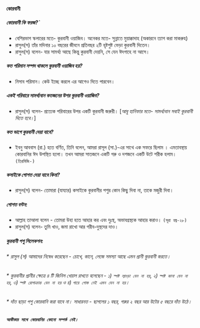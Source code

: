 #### **কোরবানী**
##### **কোরবানী কি ফরজ?`**
* বেশিরভাগ স্কলারের মতে- কুরবানী ওয়াজিব। অনেকর মতে- সুন্নাতে মুয়াক্কাদাহ (অকারনে ত্যাগ করা মাকরুহ)
* রাসুল(স) তাঁর মদিনার ১০ বছরের জীবনে প্রতিবছর ২টি হৃষ্টপুষ্ট ভেড়া কুরবানী দিতেন।
* রাসুল(স) বলেন- যার সামর্থ্য আছে কিন্তু কুরবানী দেয়নি, সে যেন ঈদগাহে না আসে।
##### **কত পরিমান সম্পদ থাকলে কুরবানী ওয়াজিব হয়?**
* নিসাব পরিমান। কেউ ইচ্ছে করলে এর আগেও দিতে পারবেন।
##### **একই পরিবারে সামর্থ্যবান কতজনের উপর কুরবানী ওয়াজিব?**
* রাসুল(স) বলেন- প্রত্যেক পরিবারের উপর একটি কুরবানী জরুরী। [*আবু হানিফার মতে- সামর্থ্যবান সবাই কুরবানী দিতে হবে।*]
##### **কত ভাগে কুরবানী দেয়া যাবে?**
* ইবনু আববাস (রা.) হতে বর্ণিত, তিনি বলেন, আমরা রাসূল (সা.)-এর সাথে এক সফরে ছিলাম । এমতাবস্থায় কোরবানির ঈদ উপস্থিত হলো। তখন আমরা সাতজনে একটি গরু ও দশজনে একটি উটে শরীক হলাম। `(তিরমিজি-)`
##### **কসাইকে গোশত দেয়া যাবে কিনা?**
* রাসুল(স) বলেন- তোমারা (যায্যার) কসাইকে কুরবানীর পশুর কোন কিছু দিবা না, তাকে মজুরী দিবা।
##### **গোশত বন্টন:**
* আল্লাহ তাআলা বলেন - তোমরা উহা হতে আহার কর এবং দুঃস্থ, অভাবগ্রস্থকে আহার করাও। `(সূরা হজ্ব-২৮)`
* রাসুল(স) বলেন- তুমি খাও, জমা রাখো আর গরীব-দুস্থদের দাও।
##### **কুরবানী পশু সিলেকশন:**
###### * রাসুল (স) আমাদের নিষেধ করেছেন - চোখে, কানে, লেজে সমস্যা আছে এমন প্রানী কুরবানী করতে।
###### * কুরবানীর প্রানীর ক্ষেত্রে ৪ টি জিনিস খেয়াল রাখতে বলেছেন - ১) `স্পষ্ট ল্যাংড়া যেন না হয়`, ২) `স্পষ্ট কানা যেন না হয়`, ৩) `স্পষ্ট রোগাক্রান্ত যেন না হয়` ও ৪) `গায়ে গোস্ত নেই এমন যেন না হয়`।
###### * দাঁত ছাড়া পশু কোরবানি করা যাবে না। সাধারনত - ছাগলের ১ বছর, গরুর ২ বছর আর উটের ৫ বছরে দাঁত উঠে।
###### **`আকীকার সাথে কোরবানির কোনো সম্পর্ক নেই।`**